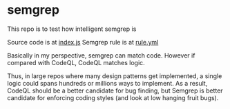 # semgrep

This repo is to test how intelligent semgrep is

Source code is at [index.js](https://github.com/phvietan/semgrep/blob/main/index.js)
Semgrep rule is at [rule.yml](https://github.com/phvietan/semgrep/blob/main/rule.yml)

Basically in my perspective, semgrep can match code. However if compared with CodeQL, CodeQL matches logic.

Thus, in large repos where many design patterns get implemented, a single logic could spans hundreds or millions ways to implement. As a result, CodeQL should be a better candidate for bug finding, but Semgrep is better candidate for enforcing coding styles (and look at low hanging fruit bugs).
